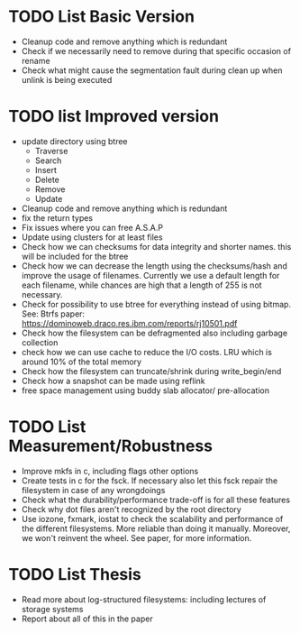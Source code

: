 # TODO List Basic Version
- Cleanup code and remove anything which is redundant
- Check if we necessarily need to remove during that specific occasion of rename
- Check what might cause the segmentation fault during clean up when unlink is being executed

# TODO list Improved version
- update directory using btree
  - Traverse
  - Search
  - Insert
  - Delete
  - Remove
  - Update
- Cleanup code and remove anything which is redundant
- fix the return types
- Fix issues where you can free A.S.A.P
- Update using clusters for at least files
- Check how we can checksums for data integrity and shorter names. this will be included for the btree
- Check how we can decrease the length using the checksums/hash and improve the usage of filenames.
  Currently we use a default length for each filename, while chances are high that a length of 255 is not necessary.
- Check for possibility to use btree for everything instead of using bitmap. See: Btrfs paper: https://dominoweb.draco.res.ibm.com/reports/rj10501.pdf
- Check how the filesystem can be defragmented also including garbage collection
- check how we can use cache to reduce the I/O costs. LRU which is around 10% of the total memory
- Check how the filesystem can truncate/shrink during write_begin/end
- Check how a snapshot can be made using reflink
- free space management using buddy slab allocator/ pre-allocation

# TODO List Measurement/Robustness
- Improve mkfs in c, including flags other options
- Create tests in c for the fsck. If necessary also let this fsck repair the filesystem in case of any wrongdoings
- Check what the durability/performance trade-off is for all these features
- Check why dot files aren't recognized by the root directory
- Use iozone, fxmark, iostat to check the scalability and performance of the different filesystems. More reliable than doing it manually. Moreover, we won't reinvent the wheel. See paper, for more information.


# TODO List Thesis
- Read more about log-structured filesystems: including lectures of storage systems
- Report about all of this in the paper